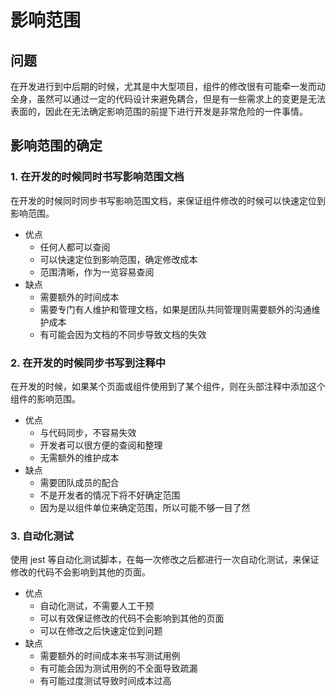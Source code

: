 # 影响范围

## 问题

在开发进行到中后期的时候，尤其是中大型项目，组件的修改很有可能牵一发而动全身，虽然可以通过一定的代码设计来避免耦合，但是有一些需求上的变更是无法表面的，因此在无法确定影响范围的前提下进行开发是非常危险的一件事情。

## 影响范围的确定

### 1. 在开发的时候同时书写影响范围文档

在开发的时候同时同步书写影响范围文档，来保证组件修改的时候可以快速定位到影响范围。

- 优点
  - 任何人都可以查阅
  - 可以快速定位到影响范围，确定修改成本
  - 范围清晰，作为一览容易查阅
- 缺点
  - 需要额外的时间成本
  - 需要专门有人维护和管理文档，如果是团队共同管理则需要额外的沟通维护成本
  - 有可能会因为文档的不同步导致文档的失效

### 2. 在开发的时候同步书写到注释中

在开发的时候，如果某个页面或组件使用到了某个组件，则在头部注释中添加这个组件的影响范围。

- 优点
  - 与代码同步，不容易失效
  - 开发者可以很方便的查阅和整理
  - 无需额外的维护成本
- 缺点
  - 需要团队成员的配合
  - 不是开发者的情况下将不好确定范围
  - 因为是以组件单位来确定范围，所以可能不够一目了然

### 3. 自动化测试

使用 jest 等自动化测试脚本，在每一次修改之后都进行一次自动化测试，来保证修改的代码不会影响到其他的页面。

- 优点
  - 自动化测试，不需要人工干预
  - 可以有效保证修改的代码不会影响到其他的页面
  - 可以在修改之后快速定位到问题
- 缺点
  - 需要额外的时间成本来书写测试用例
  - 有可能会因为测试用例的不全面导致疏漏
  - 有可能过度测试导致时间成本过高
